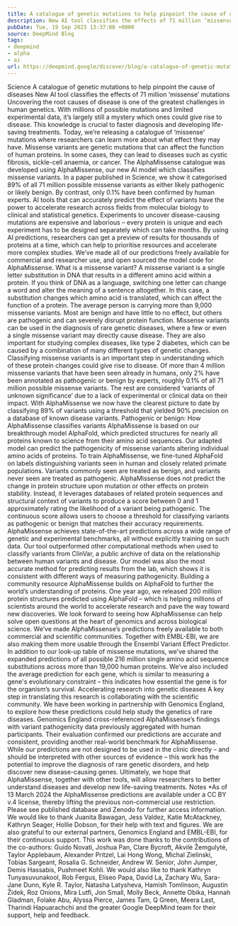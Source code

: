 ```yaml
---
title: A catalogue of genetic mutations to help pinpoint the cause of diseases
description: New AI tool classifies the effects of 71 million ‘missense’ mutations.
pubDate: Tue, 19 Sep 2023 13:37:00 +0000
source: DeepMind Blog
tags:
- deepmind
- alpha
- ai
url: https://deepmind.google/discover/blog/a-catalogue-of-genetic-mutations-to-help-pinpoint-the-cause-of-diseases/
---
```


Science
A catalogue of genetic mutations to help pinpoint the cause of diseases
New AI tool classifies the effects of 71 million ‘missense’ mutations
Uncovering the root causes of disease is one of the greatest challenges in human genetics. With millions of possible mutations and limited experimental data, it’s largely still a mystery which ones could give rise to disease. This knowledge is crucial to faster diagnosis and developing life-saving treatments.
Today, we’re releasing a catalogue of ‘missense’ mutations where researchers can learn more about what effect they may have. Missense variants are genetic mutations that can affect the function of human proteins. In some cases, they can lead to diseases such as cystic fibrosis, sickle-cell anaemia, or cancer.
The AlphaMissense catalogue was developed using AlphaMissense, our new AI model which classifies missense variants. In a paper published in Science, we show it categorised 89% of all 71 million possible missense variants as either likely pathogenic or likely benign. By contrast, only 0.1% have been confirmed by human experts.
AI tools that can accurately predict the effect of variants have the power to accelerate research across fields from molecular biology to clinical and statistical genetics. Experiments to uncover disease-causing mutations are expensive and laborious – every protein is unique and each experiment has to be designed separately which can take months. By using AI predictions, researchers can get a preview of results for thousands of proteins at a time, which can help to prioritise resources and accelerate more complex studies.
We’ve made all of our predictions freely available for commercial and researcher use, and open sourced the model code for AlphaMissense.
What is a missense variant?
A missense variant is a single letter substitution in DNA that results in a different amino acid within a protein. If you think of DNA as a language, switching one letter can change a word and alter the meaning of a sentence altogether. In this case, a substitution changes which amino acid is translated, which can affect the function of a protein.
The average person is carrying more than 9,000 missense variants. Most are benign and have little to no effect, but others are pathogenic and can severely disrupt protein function. Missense variants can be used in the diagnosis of rare genetic diseases, where a few or even a single missense variant may directly cause disease. They are also important for studying complex diseases, like type 2 diabetes, which can be caused by a combination of many different types of genetic changes.
Classifying missense variants is an important step in understanding which of these protein changes could give rise to disease. Of more than 4 million missense variants that have been seen already in humans, only 2% have been annotated as pathogenic or benign by experts, roughly 0.1% of all 71 million possible missense variants. The rest are considered ‘variants of unknown significance’ due to a lack of experimental or clinical data on their impact. With AlphaMissense we now have the clearest picture to date by classifying 89% of variants using a threshold that yielded 90% precision on a database of known disease variants.
Pathogenic or benign: How AlphaMissense classifies variants
AlphaMissense is based on our breakthrough model AlphaFold, which predicted structures for nearly all proteins known to science from their amino acid sequences. Our adapted model can predict the pathogenicity of missense variants altering individual amino acids of proteins.
To train AlphaMissense, we fine-tuned AlphaFold on labels distinguishing variants seen in human and closely related primate populations. Variants commonly seen are treated as benign, and variants never seen are treated as pathogenic. AlphaMissense does not predict the change in protein structure upon mutation or other effects on protein stability. Instead, it leverages databases of related protein sequences and structural context of variants to produce a score between 0 and 1 approximately rating the likelihood of a variant being pathogenic. The continuous score allows users to choose a threshold for classifying variants as pathogenic or benign that matches their accuracy requirements.
AlphaMissense achieves state-of-the-art predictions across a wide range of genetic and experimental benchmarks, all without explicitly training on such data. Our tool outperformed other computational methods when used to classify variants from ClinVar, a public archive of data on the relationship between human variants and disease. Our model was also the most accurate method for predicting results from the lab, which shows it is consistent with different ways of measuring pathogenicity.
Building a community resource
AlphaMissense builds on AlphaFold to further the world’s understanding of proteins. One year ago, we released 200 million protein structures predicted using AlphaFold – which is helping millions of scientists around the world to accelerate research and pave the way toward new discoveries. We look forward to seeing how AlphaMissense can help solve open questions at the heart of genomics and across biological science.
We’ve made AlphaMissense’s predictions freely available to both commercial and scientific communities. Together with EMBL-EBI, we are also making them more usable through the Ensembl Variant Effect Predictor.
In addition to our look-up table of missense mutations, we’ve shared the expanded predictions of all possible 216 million single amino acid sequence substitutions across more than 19,000 human proteins. We’ve also included the average prediction for each gene, which is similar to measuring a gene's evolutionary constraint – this indicates how essential the gene is for the organism’s survival.
Accelerating research into genetic diseases
A key step in translating this research is collaborating with the scientific community. We have been working in partnership with Genomics England, to explore how these predictions could help study the genetics of rare diseases. Genomics England cross-referenced AlphaMissense’s findings with variant pathogenicity data previously aggregated with human participants. Their evaluation confirmed our predictions are accurate and consistent, providing another real-world benchmark for AlphaMissense.
While our predictions are not designed to be used in the clinic directly – and should be interpreted with other sources of evidence – this work has the potential to improve the diagnosis of rare genetic disorders, and help discover new disease-causing genes.
Ultimately, we hope that AlphaMissense, together with other tools, will allow researchers to better understand diseases and develop new life-saving treatments.
Notes
*As of 13 March 2024 the AlphaMissense predictions are available under a CC BY v.4 license, thereby lifting the previous non-commercial use restriction. Please see published database and Zenodo for further access information.
We would like to thank Juanita Bawagan, Jess Valdez, Katie McAtackney, Kathryn Seager, Hollie Dobson, for their help with text and figures. We are also grateful to our external partners, Genomics England and EMBL-EBI, for their continuous support. This work was done thanks to the contributions of the co-authors: Guido Novati, Joshua Pan, Clare Bycroft, Akvilė Žemgulytė, Taylor Applebaum, Alexander Pritzel, Lai Hong Wong, Michal Zielinski, Tobias Sargeant, Rosalia G. Schneider, Andrew W. Senior, John Jumper, Demis Hassabis, Pushmeet Kohli. We would also like to thank Kathryn Tunyasuvunakool, Rob Fergus, Eliseo Papa, David La, Zachary Wu, Sara-Jane Dunn, Kyle R. Taylor, Natasha Latysheva, Hamish Tomlinson, Augustin Žídek, Roz Onions, Mira Lutfi, Jon Small, Molly Beck, Annette Obika, Hannah Gladman, Folake Abu, Alyssa Pierce, James Tam, Q Green, Meera Last, Tharindi Hapuarachchi and the greater Google DeepMind team for their support, help and feedback.